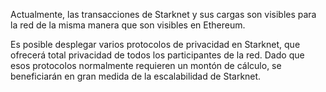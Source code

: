 Actualmente, las transacciones de Starknet y sus cargas son visibles para la red de la misma manera que son visibles en Ethereum.

Es posible desplegar varios protocolos de privacidad en Starknet, que ofrecerá total privacidad de todos los participantes de la red. Dado que esos protocolos normalmente requieren un montón de cálculo, se beneficiarán en gran medida de la escalabilidad de Starknet.